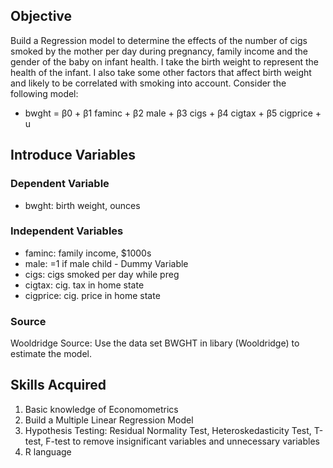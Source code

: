 ## Objective
Build a Regression model to determine the effects of the number of cigs smoked by the mother per day during pregnancy, family income and the gender of the baby on infant health. I take the birth weight to represent the health of the infant. I also take some other factors that affect birth weight and likely to be correlated with smoking into account. Consider the following model: 
-  bwght = β0 + β1 faminc + β2 male + β3 cigs + β4 cigtax + β5 cigprice + u

## Introduce Variables

### Dependent Variable
- bwght: birth weight, ounces

### Independent Variables
- faminc: family income, $1000s
- male: =1 if male child - Dummy Variable
- cigs:  cigs smoked per day while preg
- cigtax: cig. tax in home state
- cigprice:  cig. price in home state
  
### Source
Wooldridge Source: Use the data set BWGHT in libary (Wooldridge) to estimate the model.

## Skills Acquired
1. Basic knowledge of Economometrics
2. Build a Multiple Linear Regression Model
3. Hypothesis Testing:  Residual Normality Test, Heteroskedasticity Test, T-test, F-test to remove insignificant variables and unnecessary variables 
4. R language
